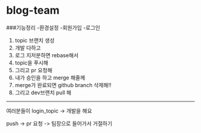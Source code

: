 # blog-team

###기능정리
-환경설정
-회원가입
-로그인


1. topic 브랜치 생성
2. 개발 다하고 
3. 로그 지저분하면 rebase해서
4. topic을 푸시해
5. 그리고 pr 요청해
6. 내가 승인을 하고 merge 해줄께
7. merge가 완료되면 github branch 삭제해!!
8. 그리고 dev브랜치 pull 해

----
여러분들이
login_topic
->  개발을 해요

push -> pr 요청 -> 팀장으로 들어가서 거절하기
